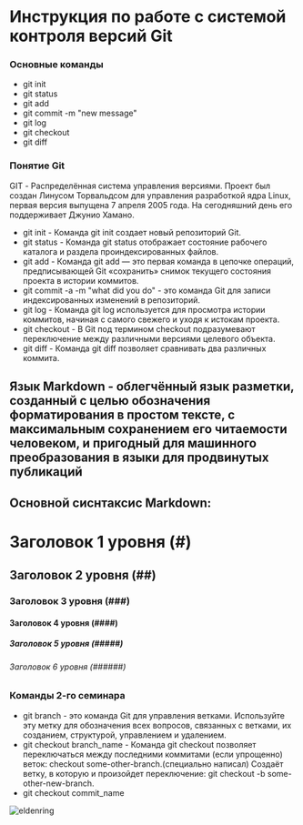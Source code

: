 # Инструкция по работе с системой контроля версий Git

### Основные команды

* git init
* git status
* git add
* git commit -m "new message"
* git log
* git checkout
* git diff

### Понятие Git

GIT - Распределённая система управления версиями. Проект был создан Линусом Торвальдсом для управления разработкой ядра Linux, первая версия выпущена 7 апреля 2005 года. На сегодняшний день его поддерживает Джунио Хамано.

* git init - Команда git init создает новый репозиторий Git.
* git status - Команда git status отображает состояние рабочего каталога и раздела проиндексированных файлов.
* git add - Команда git add — это первая команда в цепочке операций, предписывающей Git «сохранить» снимок текущего состояния проекта в истории коммитов.
* git commit -a -m "what did you do" -  это команда Git для записи индексированных изменений в репозиторий.
* git log - Команда git log используется для просмотра истории коммитов, начиная с самого свежего и уходя к истокам проекта. 
* git checkout - В Git под термином checkout подразумевают переключение между различными версиями целевого объекта.
* git diff - Команда git diff позволяет сравнивать два различных коммита.

## Язык Markdown - облегчённый язык разметки, созданный с целью обозначения форматирования в простом тексте, с максимальным сохранением его читаемости человеком, и пригодный для машинного преобразования в языки для продвинутых публикаций

## Основной сиснтаксис Markdown:

# Заголовок 1 уровня (#)

## Заголовок 2 уровня (##)

### Заголовок 3 уровня (###)

#### Заголовок 4 уровня (####)

##### Заголовок 5 уровня (#####)

###### Заголовок 6 уровня (######)

### Команды 2-го семинара 

* git branch -  это команда Git для управления ветками. Используйте эту метку для обозначения всех вопросов, связанных с ветками, их созданием, структурой, управлением и удалением. 
* git checkout branch_name - Команда git checkout позволяет переключаться между последними коммитами (если упрощенно) веток: checkout some-other-branch.(специально написал) Создаёт ветку, в которую и произойдет переключение: git checkout -b some-other-new-branch.
* git checkout commit_name

![eldenring](eldenring.jpg)

